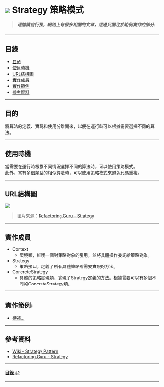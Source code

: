 # ![](https://drive.google.com/uc?id=10INx5_pkhMcYRdx_OO4rXNXxcsvPtBYq) Strategy 策略模式
> ##### 理論請自行找，網路上有很多相關的文章，這邊只關注於範例實作的部分.

---

<!--ts-->
## 目錄
* [目的](#目的)
* [使用時機](#使用時機)
* [URL結構圖](#url結構圖)
* [實作成員](#實作成員)
* [實作範例](#實作範例)
* [參考資料](#參考資料)
<!--te-->

---

## 目的
將算法的定義、實現和使用分離開來，以便在運行時可以根據需要選擇不同的算法。

---

## 使用時機
當需要在運行時根據不同情況選擇不同的算法時，可以使用策略模式。<br>
此外，當有多個類型的相似算法時，可以使用策略模式來避免代碼重複。

---

## URL結構圖
![](https://drive.google.com/uc?id=1M35A2t48dZoBhUQzyVW4BnfidpES3vbK)
> 圖片來源：[Refactoring.Guru - Strategy](https://refactoring.guru/design-patterns/strategy)

---

## 實作成員
* Context
  * 環境類，維護一個對策略對象的引用，並將具體操作委託給策略對象。
* Strategy
  * 策略接口，定義了所有具體策略所需要實現的方法。
* ConcreteStrategy
  * 具體的策略實現類，實現了Strategy定義的方法。根據需要可以有多個不同的ConcreteStrategy類。

---

## 實作範例:
- [待補...]() 

---

## 參考資料
* [Wiki - Strategy Pattern](https://en.wikipedia.org/wiki/Strategy_pattern) <br>
* [Refactoring.Guru - Strategy](https://refactoring.guru/design-patterns/strategy) <br>

---

<!--ts-->
#### [目錄 ↩](#目錄)
<!--te-->
---
